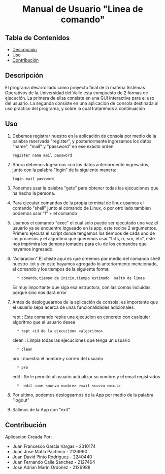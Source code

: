 <h1 align="center"> Manual de Usuario "Linea de comando" </h1>

## Tabla de Contenidos

- [Descripción](#descripción)
- [Uso](#uso)
- [Contribución](#contribución)

## Descripción

El programa desarrollado como proyecto final de la materia Sistemas Operativos de la Universidad del Valle
esta compuesto de 2 formas de ejecución.
La primera de ellas consiste en una GUI interactiva para el uso del usuario.
La segunda consiste en una aplicación de consola destinada al uso practico del programa, y
sobre la cual trataremos a continuación

## Uso

1. Debemos registrar nuestro en la aplicación de consola por medio de la palabra
   reservada "register", y posteriormente ingresamos los datos "name", "mail" y
   "password" en ese exacto orden.
   
   ```Consola
   register name mail password
   ```

2. Ahora debemos logearnos con los datos anteriormente ingresados, junto con la
   palabra "login" de la siguiente manera:

   ```Consola
   login mail password
   ```

3. Podemos usar la palabra "gete" para obtener todas las ejecuciones que ha hecho
   la persona.

4. Para ejecutar comandos de la propia terminal de linux usamos el comando "shell" junto al comando
   de Linux, o por otro lado tambien podemos usar "!" + el comando

5. Usamos el comando "exec" el cual solo puede ser ejecutado una vez el usuario ya se encuentre
   logueado en la app, este recibe 2 argumentos. Primero ejecuta el script donde tengamos los tiempos
   de cada uno de los procesos y el algoritmo que queremos usar "fcfs, rr, srn, etc", este nos imprimira
   los tiempos tomados para c/u de los comandos que hayamos ingresado.

6. "Aclaracion" El chiste aqui es que creemos por medio del comando shell nuestro .txt y en
   este hayamos agregado lo anteriormente mencionado, el comando y los tiempos de la siguiente forma:

         * comando,tiempo de inicio,tiempo estimado  salto de linea

   Es muy importante que siga esa estructura, con las comas incluidas, porque sino nos dará error

7. Antes de desloguearnos de la aplicación de consola, es importante que el usuario sepa acerca de unas
   funcionalidades adicionales:

   rept : Este comando repite una ejecucion en concreto con cualquier algoritmo que el usuario desee

         * rept <id de la ejecución> <algoritmo>

   clean : Limpia todas las ejecuciones que tenga un usuario

         * clean
   
   pro : muestra el nombre y correo del usuario

         * pro

   edit : Se le permite al usuario actualizar su nombre y el email registrados

         *  edit name <nuevo nombre> email <nuevo email>

8. Por ultimo, podemos deslogearnos de la App por medio de la palabra "logout"
9. Salimos de la App con "exit"


## Contribución

Aplicacion Creada Por:
- Juan Francesco García Vargas - 2310174
- Juan Jose Mafla Pacheco - 2126990
- Juan David Pinto Rodriguez - 2240440
- Juan Fernando Calle Sanchez - 2127464
- Jose Adrian Marin Ordoñez - 2126988
